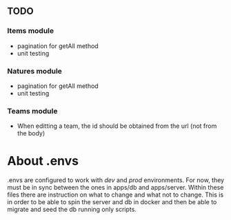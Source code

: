 ## TODO

### Items module

- pagination for getAll method
- unit testing

### Natures module

- pagination for getAll method
- unit testing

### Teams module

- When editting a team, the id should be obtained from the url (not from the body)

# About .envs

.envs are configured to work with _dev_ and _prod_ environments. For now, they must be in sync between the ones in apps/db and apps/server.
Within these files there are instruction on what to change and what not to change. This is in order to be able to spin the server and db in docker and then be able to migrate and seed the db running only scripts.
